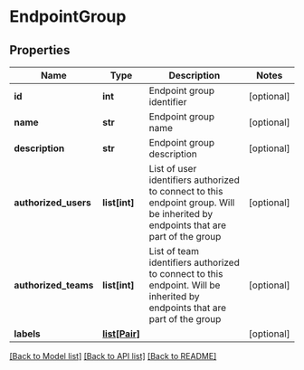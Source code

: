 # EndpointGroup

## Properties
Name | Type | Description | Notes
------------ | ------------- | ------------- | -------------
**id** | **int** | Endpoint group identifier | [optional] 
**name** | **str** | Endpoint group name | [optional] 
**description** | **str** | Endpoint group description | [optional] 
**authorized_users** | **list[int]** | List of user identifiers authorized to connect to this endpoint group. Will be inherited by endpoints that are part of the group | [optional] 
**authorized_teams** | **list[int]** | List of team identifiers authorized to connect to this endpoint. Will be inherited by endpoints that are part of the group | [optional] 
**labels** | [**list[Pair]**](Pair.md) |  | [optional] 

[[Back to Model list]](../README.md#documentation-for-models) [[Back to API list]](../README.md#documentation-for-api-endpoints) [[Back to README]](../README.md)


